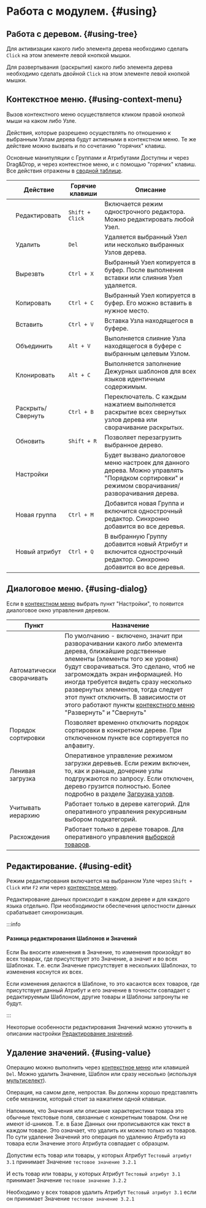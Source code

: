 # Работа с модулем. {#using}

## Работа с деревом. {#using-tree}

Для активизации какого либо элемента дерева необходимо сделать `Click` на этом элементе левой кнопкой мышки.

Для развертывания (раскрытия) какого либо элемента дерева необходимо сделать двойной `Click` на этом элементе левой кнопкой мышки.

## Контекстное меню. {#using-context-menu}

Вызов контекстного меню осуществляется кликом правой кнопкой мыши на каком либо <span class="tree">Узле</span>.

Действия, которые разрешено осуществлять по отношению к выбранным <span class="tree">Узлам</span> дерева будут активными в контекстном меню. Те же действие можно вызвать и по сочетанию "горячих" клавиш.

Основные манипуляции с <span class="node">Группами</span> и <span class="node">Атрибутами</span> Доступны и через Drag&Drop, и через контекстное меню, и с помощью "горячих" клавиш. Все действия отражены в [сводной таблице](#using-summary).

<div class="table-responsive">

|  | Действие | Горячие клавиши | Описание |
|---|---|---|---|
| <i class="fa fa-pencil"></i> | Редактировать | `Shift + Click` | Включается режим однострочного редактора. Можно редактировать любой <span class="tree">Узел</span>. |
| <i class="fa fa-trash"></i> | Удалить | `Del` | Удаляется выбранный <span class="tree">Узел</span> или несколько выбранных <span class="tree">Узлов</span> дерева. |
| <i class="fa fa-scissors"></i> | Вырезвть | `Ctrl + X` | Выбранный <span class="tree">Узел</span> копируется в буфер. После выполнения вставки или слияния <span class="tree">Узел</span> удаляется. |
| <i class="fa fa-copy"></i> | Копировать | `Ctrl + C` | Выбранный <span class="tree">Узел</span> копируется в буфер. Его можно вставить в нужное место. |
| <i class="fa fa-paste"></i> | Вставить | `Ctrl + V` | Вставка <span class="tree">Узла</span> находящегося в буфере. |
| <i class="fa fa-link"></i> | Объединить | `Alt + V` | Выполняется слияние <span class="tree">Узла</span> находящегося в буфере с выбранным целевым <span class="tree">Узлом</span>. |
| <i class="fa fa-forward"></i> | Клонировать | `Alt + C` | Выполняется заполнение <span class="node">Дежурных шаблонов</span> для всех языков идентичным содержимым. |
| <i class="fa fa-folder-open"></i> | Раскрыть/Свернуть | `Ctrl + B` | Переключатель. С каждым нажатием выполняется раскрытие всех свернутых узлов дерева или сворачивание раскрытых. |
| <i class="fa fa-refresh"></i> | Обновить | `Shift + R` | Позволяет перезагрузить выбранное дерево. |
| <i class="fa fa-gear"></i> | Настройки |  | Будет вызвано диалоговое меню настроек для данного дерева. Можно управлять "Порядком сортировки" и режимом сворачивания/разворачивания дерева. |
| <i class="fa fa-plus"></i> | Новая группа | `Ctrl + M` | Добавится новая <span class="node">Группа</span> и включится однострочный редактор. Синхронно добавится во все деревья. |
| <span class="fa fa-plus"></span> | Новый атрибут | `Ctrl + Q` | В выбранную <span class="node">Группу</span> добавится новый <span class="node">Атрибут</span> и включится однострочный редактор. Синхронно добавится во все деревья. |

</div>

## Диалоговое меню. {#using-dialog}

Если в [контекстном меню](#using-context-menu) выбрать пункт "Настройки", то появится диалоговое окно управления деревом.

<div class="table-responsive">

| Пункт | Назначение |
|---|---|
| Автоматически сворачивать | По умолчанию - включено, значит при разворачивании какого либо элемента дерева, ближайшие родственные элементы (элементы того же уровня) будут сворачиваться. Это сделано, чтоб не загромождать экран информацией. Но иногда требуется видеть сразу несколько развернутых элементов, тогда следует этот пункт отключить. В зависимости от этого работают пункты [контекстного меню](#using-context-menu) "Развернуть" и "Свернуть" |
| Порядок сортировки | Позволяет временно отключить порядок сортировки в конкретном дереве. При отключенном пункте все сортируется по алфавиту. |
| Ленивая загрузка | Оперативное управление режимом загрузки деревьев. Если режим включен, то, как и раньше, дочерние узлы подгружаются по запросу. Если отключен, дерево грузится полностью. Более подробно в разделе [Загрузка узлов](theory.html#theory-loading). |
| Учитывать иерархию | Работает только в дереве категорий. Для оперативного управления рекурсивным выбором подкатегорий. |
| Расхождения | Работает только в дереве товаров. Для оперативного управления [выборкой товаров](theory.html#theory-product). |

</div>

## Редактирование. {#using-edit}

Режим редактирования включается на выбранном <span class="tree">Узле</span> через `Shift + Click` или `F2` или через [контекстное меню](#using-context-menu).

Редактирование данных происходит в каждом дереве и для каждого языка отдельно. При необходимости обеспечения целостности данных срабатывает синхронизация.

:::info

#### Разница редактирования <span class="node">Шаблонов</span> и <span class="node">Значений</span>

Если Вы вносите изменения в <span class="node">Значение</span>, то изменения произойдут во всех товарах, где присутствует это <span class="node">Значение</span>, а значит и во всех <span class="node">Шаблонах</span>. Т.е. если <span class="node">Значение</span> присутствует в нескольких <span class="node">Шаблонах</span>, то изменения коснутся их всех.

Если изменения делаются в <span class="node">Шаблоне</span>, то это касаются всех товаров, где присутствует данный <span class="node">Атрибут</span> и его значение в точности совпадает с редактируемым <span class="node">Шаблоном</span>, другие товары и <span class="node">Шаблоны</span> затронуты не будут.

:::

Некоторые особенности редактирования <span class="node">Значений</span> можно уточнить в описании настройки [Редактирование значений](settings.html#settings-replace).

## Удаление значений. {#using-value}

Операцию можно выполнить через [контекстное меню](#using-context-menu) или клавишей `Del`. Можно удалить <span class="node">Значение</span>, <span class="node">Шаблон</span> или сразу несколько (используя [мультиселект](#using-select)).

Операция, на самом деле, непростая. Вы должны хорошо представлять себе механизм, который стоит за нажатием одной клавиши.

Напомним, что <span class="node">Значения</span> или описание характеристики товара это обычные текстовые поля, связанные с конкретным товаром. Они не имеют id-шников. Т.е. в Базе Данных они прописываются как текст в каждом товаре. Это означает, что удалить их можно только из товаров. По сути удаление <span class="node">Значений</span> это операция по удалению <span class="node">Атрибута</span> из товара если <span class="node">Значение</span> этого <span class="node">Атрибута</span> совпадает с образцом.

Допустим есть товар или товары, у которых <span class="node">Атрибут</span> `Тестовый атрибут 3.1` принимает <span class="node">Значение</span> `тестовое значение 3.2.1`

И есть товар или товары, у которых <span class="node">Атрибут</span> `Тестовый атрибут 3.1` принимает <span class="node">Значение</span> `тестовое значение 3.2.2`

Необходимо у всех товаров удалить <span class="node">Атрибут</span> `Тестовый атрибут 3.1` если он принимает <span class="node">Значение</span> `тестовое значение 3.2.1`


